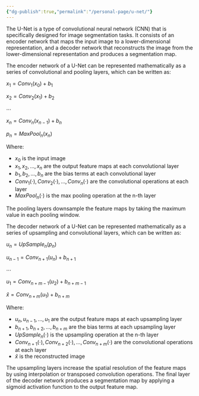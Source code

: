 ```yaml
---
{"dg-publish":true,"permalink":"/personal-page/u-net/"}
---
```


The U-Net is a type of convolutional neural network (CNN) that is specifically designed for image segmentation tasks. It consists of an encoder network that maps the input image to a lower-dimensional representation, and a decoder network that reconstructs the image from the lower-dimensional representation and produces a segmentation map.

The encoder network of a U-Net can be represented mathematically as a series of convolutional and pooling layers, which can be written as:

$x_1 = Conv_1(x_0) + b_1$

$x_2 = Conv_2(x_1) + b_2$

$\cdots$

$x_n = Conv_n(x_{n-1}) + b_n$

$p_n = MaxPool_n(x_n)$

Where:

-   $x_0$ is the input image
-   $x_1, x_2, \dots, x_n$ are the output feature maps at each convolutional layer
-   $b_1, b_2, \dots, b_n$ are the bias terms at each convolutional layer
-   $Conv_1(\cdot), Conv_2(\cdot), \dots, Conv_n(\cdot)$ are the convolutional operations at each layer
-   $MaxPool_n(\cdot)$ is the max pooling operation at the n-th layer

The pooling layers downsample the feature maps by taking the maximum value in each pooling window.

The decoder network of a U-Net can be represented mathematically as a series of upsampling and convolutional layers, which can be written as:

$u_n = UpSample_n(p_n)$

$u_{n-1} = Conv_{n+1}(u_n) + b_{n+1}$

$\cdots$

$u_1 = Conv_{n+m-1}(u_2) + b_{n+m-1}$

$\hat{x} = Conv_{n+m}(u_1) + b_{n+m}$

Where:

-   $u_n, u_{n-1}, \dots, u_1$ are the output feature maps at each upsampling layer
-   $b_{n+1}, b_{n+2}, \dots, b_{n+m}$ are the bias terms at each upsampling layer
-   $UpSample_n(\cdot)$ is the upsampling operation at the n-th layer
-   $Conv_{n+1}(\cdot), Conv_{n+2}(\cdot), \dots, Conv_{n+m}(\cdot)$ are the convolutional operations at each layer
-   $\hat{x}$ is the reconstructed image

The upsampling layers increase the spatial resolution of the feature maps by using interpolation or transposed convolution operations. The final layer of the decoder network produces a segmentation map by applying a sigmoid activation function to the output feature map.